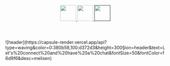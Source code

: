 
<header>
  <a href="https://www.instagram.com/_._melina_._._">
  <img height="50" src="https://cdn2.iconfinder.com/data/icons/social-icons-33/128/Instagram-1024.png" />
</a>
  <a href="https://www.linkedin.com/in/melina-senorans-perez/">
  <img height="50" src="https://cdn4.iconfinder.com/data/icons/social-media-logos-6/512/56-linkedin-1024.png" />
</a>
    <a href="">
  <img height="50" src="https://cdn4.iconfinder.com/data/icons/social-media-black-white-2/1227/X-1024.png" />
</a>
</header>
![header](https://capsule-render.vercel.app/api?type=waving&color=0:380b58,100:d372d3&height=300&section=header&text=Let's%20connect%20and%20have%20a%20chat&fontSize=50&fontColor=f6d9f6&desc=melisen)

<!--
**melisen/melisen** is a ✨ _special_ ✨ repository because its `README.md` (this file) appears on your GitHub profile.

Here are some ideas to get you started:

- 🔭 I’m currently working on ...
- 🌱 I’m currently learning ...
- 👯 I’m looking to collaborate on ...
- 🤔 I’m looking for help with ...
- 💬 Ask me about ...
- 📫 How to reach me: ...
- 😄 Pronouns: ...
- ⚡ Fun fact: ...
-->
